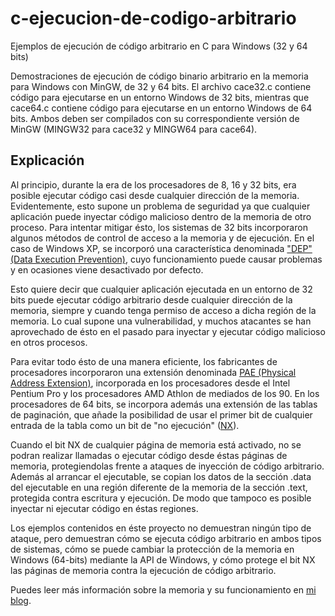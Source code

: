 # c-ejecucion-de-codigo-arbitrario
 Ejemplos de ejecución de código arbitrario en C para Windows (32 y 64 bits)

Demostraciones de ejecución de código binario arbitrario en la memoria para Windows con MinGW, de 32 y 64 bits. El archivo cace32.c contiene código para ejecutarse en un entorno Windows de 32 bits, mientras que cace64.c contiene código para ejecutarse en un entorno Windows de 64 bits. Ambos deben ser compilados con su correspondiente versión de MinGW (MINGW32 para cace32 y MINGW64 para cace64).

## Explicación

Al principio, durante la era de los procesadores de 8, 16 y 32 bits, era posible ejecutar código casi desde cualquier dirección de la memoria. Evidentemente, esto supone un problema de seguridad ya que cualquier aplicación puede inyectar código malicioso dentro de la memoria de otro proceso. Para intentar mitigar ésto, los sistemas de 32 bits incorporaron algunos métodos de control de acceso a la memoria y de ejecución. En el caso de Windows XP, se incorporó una característica denominada ["DEP" (Data Execution Prevention)](https://en.wikipedia.org/wiki/Executable_space_protection#Windows), cuyo funcionamiento puede causar problemas y en ocasiones viene desactivado por defecto.

Esto quiere decir que cualquier aplicación ejecutada en un entorno de 32 bits puede ejecutar código arbitrario desde cualquier dirección de la memoria, siempre y cuando tenga permiso de acceso a dicha región de la memoria. Lo cual supone una vulnerabilidad, y muchos atacantes se han aprovechado de ésto en el pasado para inyectar y ejecutar código malicioso en otros procesos.

Para evitar todo ésto de una manera eficiente, los fabricantes de procesadores incorporaron una extensión denominada [PAE (Physical Address Extension)](https://en.wikipedia.org/wiki/Physical_Address_Extension), incorporada en los procesadores desde el Intel Pentium Pro y los procesadores AMD Athlon de mediados de los 90. En los procesadores de 64 bits, se incorpora además una extensión de las tablas de paginación, que añade la posibilidad de usar el primer bit de cualquier entrada de la tabla como un bit de "no ejecución" ([NX](https://en.wikipedia.org/wiki/NX_bit)).

Cuando el bit NX de cualquier página de memoria está activado, no se podran realizar llamadas o ejecutar código desde éstas páginas de memoria, protegiendolas frente a ataques de inyección de código arbitrario. Además al arrancar el ejecutable, se copian los datos de la sección .data del ejecutable en una región diferente de la memoria de la sección .text, protegida contra escritura y ejecución. De modo que tampoco es posible inyectar ni ejecutar código en éstas regiones.

Los ejemplos contenidos en éste proyecto no demuestran ningún tipo de ataque, pero demuestran cómo se ejecuta código arbitrario en ambos tipos de sistemas, cómo se puede cambiar la protección de la memoria en Windows (64-bits) mediante la API de Windows, y cómo protege el bit NX las páginas de memoria contra la ejecución de código arbitrario.

Puedes leer más información sobre la memoria y su funcionamiento en [mi blog](https://elinformati.co/index.php/2022/01/17/la-memoria-del-ordenador-a-fondo/).